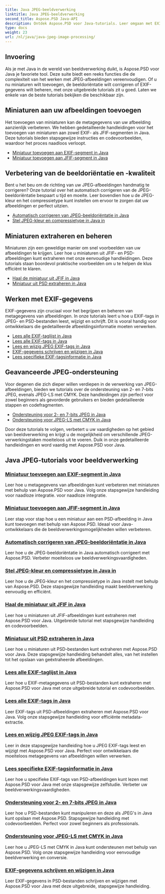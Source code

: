 ```yaml
---
title: Java JPEG-beeldverwerking
linktitle: Java JPEG-beeldverwerking
second_title: Aspose.PSD Java-API
description: Ontdek Aspose.PSD voor Java-tutorials. Leer omgaan met EXIF-, JFIF-, JPEG-verwerking en meer met stapsgewijze handleidingen en codevoorbeelden.
type: docs
weight: 23
url: /nl/java/java-jpeg-image-processing/
---
```


## Invoering

Als je met Java in de wereld van beeldverwerking duikt, is Aspose.PSD voor Java je favoriete tool. Deze suite biedt een reeks functies die de complexiteit van het werken met JPEG-afbeeldingen vereenvoudigen. Of u nu miniaturen wilt toevoegen, de beeldoriëntatie wilt corrigeren of EXIF-gegevens wilt beheren, met onze uitgebreide tutorials zit u goed. Laten we enkele van de beste tutorials bekijken die beschikbaar zijn.

## Miniaturen aan uw afbeeldingen toevoegen

Het toevoegen van miniaturen kan de metagegevens van uw afbeelding aanzienlijk verbeteren. We hebben gedetailleerde handleidingen voor het toevoegen van miniaturen aan zowel EXIF- als JFIF-segmenten in Java. Deze tutorials bieden stapsgewijze instructies en codevoorbeelden, waardoor het proces naadloos verloopt.

- [Miniatuur toevoegen aan EXIF-segment in Java](./add-thumbnail-to-exif-segment-java/)
- [Miniatuur toevoegen aan JFIF-segment in Java](./add-thumbnail-to-jfif-segment-java/)

## Verbetering van de beeldoriëntatie en -kwaliteit

Bent u het beu om de richting van uw JPEG-afbeeldingen handmatig te corrigeren? Onze tutorial over het automatisch corrigeren van de JPEG-beeldoriëntatie bespaart u tijd en moeite. Leer bovendien hoe u de JPEG-kleur en het compressietype kunt instellen om ervoor te zorgen dat uw afbeeldingen er perfect uitzien.

- [Automatisch corrigeren van JPEG-beeldoriëntatie in Java](./auto-correct-jpeg-image-orientation-java/)
- [Stel JPEG-kleur en compressietype in Java in](./set-jpeg-color-compression-type-java/)

## Miniaturen extraheren en beheren

Miniaturen zijn een geweldige manier om snel voorbeelden van uw afbeeldingen te krijgen. Leer hoe u miniaturen uit JFIF- en PSD-afbeeldingen kunt extraheren met onze eenvoudige handleidingen. Deze tutorials staan boordevol praktische voorbeelden om u te helpen de klus efficiënt te klaren.

- [Haal de miniatuur uit JFIF in Java](./extract-thumbnail-from-jfif-java/)
- [Miniatuur uit PSD extraheren in Java](./extract-thumbnail-from-psd-java/)

## Werken met EXIF-gegevens

EXIF-gegevens zijn cruciaal voor het begrijpen en beheren van metagegevens van afbeeldingen. In onze tutorials leert u hoe u EXIF-tags in JPEG- en PSD-bestanden leest, wijzigt en schrijft. Dit is vooral handig voor ontwikkelaars die gedetailleerde afbeeldingsinformatie moeten verwerken.

- [Lees alle EXIF-taglijst in Java](./read-all-exif-tag-list-java/)
- [Lees alle EXIF-tags in Java](./read-all-exif-tags-java/)
- [Lees en wijzig JPEG EXIF-tags in Java](./read-modify-jpeg-exif-tags-java/)
- [EXIF-gegevens schrijven en wijzigen in Java](./write-modify-exif-data-java/)
- [Lees specifieke EXIF-tagsinformatie in Java](./read-specific-exif-tags-info-java/)

## Geavanceerde JPEG-ondersteuning

Voor degenen die zich dieper willen verdiepen in de verwerking van JPEG-afbeeldingen, bieden we tutorials over de ondersteuning van 2- en 7-bits JPEG, evenals JPEG-LS met CMYK. Deze handleidingen zijn perfect voor zowel beginners als gevorderde gebruikers en bieden gedetailleerde stappen en codefragmenten.

- [Ondersteuning voor 2- en 7-bits JPEG in Java](./support-2-7-bits-jpeg-java/)
- [Ondersteuning voor JPEG-LS met CMYK in Java](./support-jpeg-ls-cmyk-java/)

Door deze tutorials te volgen, verbetert u uw vaardigheden op het gebied van beeldverwerking en krijgt u de mogelijkheid om verschillende JPEG-verwerkingstaken moeiteloos uit te voeren. Duik in onze gedetailleerde handleidingen en word vaardig met Aspose.PSD voor Java.
## Java JPEG-tutorials voor beeldverwerking
### [Miniatuur toevoegen aan EXIF-segment in Java](./add-thumbnail-to-exif-segment-java/)
Leer hoe u metagegevens van afbeeldingen kunt verbeteren met miniaturen met behulp van Aspose.PSD voor Java. Volg onze stapsgewijze handleiding voor naadloze integratie. voor naadloze integratie.
### [Miniatuur toevoegen aan JFIF-segment in Java](./add-thumbnail-to-jfif-segment-java/)
Leer stap voor stap hoe u een miniatuur aan een PSD-afbeelding in Java kunt toevoegen met behulp van Aspose.PSD. Ideaal voor Java-ontwikkelaars die de beeldverwerkingsmogelijkheden willen verbeteren.
### [Automatisch corrigeren van JPEG-beeldoriëntatie in Java](./auto-correct-jpeg-image-orientation-java/)
Leer hoe u de JPEG-beeldoriëntatie in Java automatisch corrigeert met Aspose.PSD. Verbeter moeiteloos uw beeldverwerkingsvaardigheden.
### [Stel JPEG-kleur en compressietype in Java in](./set-jpeg-color-compression-type-java/)
Leer hoe u de JPEG-kleur en het compressietype in Java instelt met behulp van Aspose.PSD. Deze stapsgewijze handleiding maakt beeldverwerking eenvoudig en efficiënt.
### [Haal de miniatuur uit JFIF in Java](./extract-thumbnail-from-jfif-java/)
Leer hoe u miniaturen uit JFIF-afbeeldingen kunt extraheren met Aspose.PSD voor Java. Uitgebreide tutorial met stapsgewijze handleiding en codevoorbeelden.
### [Miniatuur uit PSD extraheren in Java](./extract-thumbnail-from-psd-java/)
Leer hoe u miniaturen uit PSD-bestanden kunt extraheren met Aspose.PSD voor Java. Deze stapsgewijze handleiding behandelt alles, van het instellen tot het opslaan van geëxtraheerde afbeeldingen.
### [Lees alle EXIF-taglijst in Java](./read-all-exif-tag-list-java/)
Leer hoe u EXIF-metagegevens uit PSD-bestanden kunt extraheren met Aspose.PSD voor Java met onze uitgebreide tutorial en codevoorbeelden.
### [Lees alle EXIF-tags in Java](./read-all-exif-tags-java/)
Leer EXIF-tags uit PSD-afbeeldingen extraheren met Aspose.PSD voor Java. Volg onze stapsgewijze handleiding voor efficiënte metadata-extractie.
### [Lees en wijzig JPEG EXIF-tags in Java](./read-modify-jpeg-exif-tags-java/)
Leer in deze stapsgewijze handleiding hoe u JPEG EXIF-tags leest en wijzigt met Aspose.PSD voor Java. Perfect voor ontwikkelaars die moeiteloos metagegevens van afbeeldingen willen verwerken.
### [Lees specifieke EXIF-tagsinformatie in Java](./read-specific-exif-tags-info-java/)
Leer hoe u specifieke EXIF-tags van PSD-afbeeldingen kunt lezen met Aspose.PSD voor Java met onze stapsgewijze zelfstudie. Verbeter uw beeldverwerkingsvaardigheden.
### [Ondersteuning voor 2- en 7-bits JPEG in Java](./support-2-7-bits-jpeg-java/)
Leer hoe u PSD-bestanden kunt manipuleren en deze als JPEG's in Java kunt opslaan met Aspose.PSD. Stapsgewijze handleiding met codevoorbeelden. Perfect voor zowel beginners als professionals.
### [Ondersteuning voor JPEG-LS met CMYK in Java](./support-jpeg-ls-cmyk-java/)
Leer hoe u JPEG-LS met CMYK in Java kunt ondersteunen met behulp van Aspose.PSD. Volg onze stapsgewijze handleiding voor eenvoudige beeldverwerking en conversie.
### [EXIF-gegevens schrijven en wijzigen in Java](./write-modify-exif-data-java/)
Leer EXIF-gegevens in PSD-bestanden schrijven en wijzigen met Aspose.PSD voor Java met deze uitgebreide, stapsgewijze handleiding.